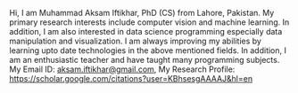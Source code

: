 <!---
- 👋 Hi, I’m @aksamiftikhar
- 👀 I’m interested in ...
- 🌱 I’m currently learning ...
- 💞️ I’m looking to collaborate on ...
- 📫 How to reach me ...
aksamiftikhar/aksamiftikhar is a ✨ special ✨ repository because its `README.md` (this file) appears on your GitHub profile.
You can click the Preview link to take a look at your changes.
--->

Hi, I am Muhammad Aksam Iftikhar, PhD (CS) from Lahore, Pakistan. My primary research interests include computer vision and machine learning. 
In addition, I am also interested in data science programming especially data manipulation and visualization. 
I am always improving my abilities by learning upto date technologies in the above mentioned fields. 
In addition, I am an enthusiastic teacher and have taught many programming subjects. My Email ID: aksam.iftikhar@gmail.com, 
My Research Profile: https://scholar.google.com/citations?user=KBhsesgAAAAJ&hl=en
